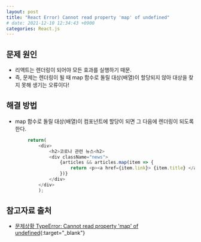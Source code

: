 ```yaml
---
layout: post
title: "React Error) Cannot read property 'map' of undefined"
# date: 2021-12-10 12:34:43 +0900
categories: React.js
---
```


## 문제 원인

- 리액트는 렌더링이 되어야 모든 효과를 실행하기 때문.
- 즉, 문제는 렌더링이 될 때 map 함수로 돌릴 대상(배열)이 할당되지 않아 대상을 찾지 못해 생기는 오류이다!

## 해결 방법

- map 함수로 돌릴 대상(배열)이 컴포넌트에 할당이 되면 그 다음에 렌더링이 되도록 한다.

```javascript
        return(
            <div>
                <h2>코로나 관련 뉴스<h2>
                <div className="news">
                    {articles && articles.map(item => {
                        return <p><a href={item.link}> {item.title} </a></p>;
                    })}
                </div>
            </div>
            );
```

## 참고자료 출처

- [문제상황 TypeError: Cannot read property 'map' of undefined](https://devbirdfeet.tistory.com/47){:target="\_blank"}
